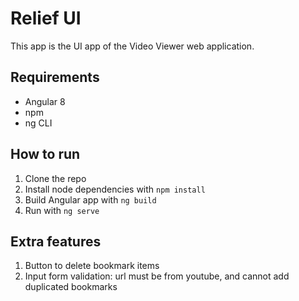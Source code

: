 # Relief UI
This app is the UI app of the Video Viewer web application.

## Requirements
- Angular 8
- npm
- ng CLI

## How to run
1. Clone the repo
2. Install node dependencies with `npm install`
3. Build Angular app with `ng build`
4. Run with `ng serve`

## Extra features
1. Button to delete bookmark items
2. Input form validation: url must be from youtube, and cannot add duplicated bookmarks

